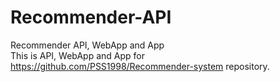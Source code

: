# Recommender-API
Recommender API, WebApp and App<br />
This is API, WebApp and App for https://github.com/PSS1998/Recommender-system repository.<br />
